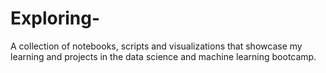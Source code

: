 # Exploring-
A collection of notebooks, scripts and visualizations that showcase my learning and projects in the data science and machine learning bootcamp.
